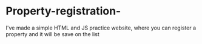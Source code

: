 # Property-registration-
I've made a simple HTML and JS  practice website, where you can register a property and it will be save on the list
